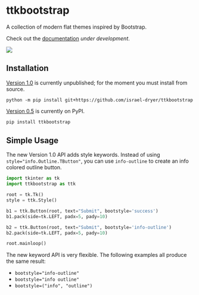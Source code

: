 # ttkbootstrap
A collection of modern flat themes inspired by Bootstrap.

Check out the [documentation](https://ttkbootstrap.readthedocs.io/en/latest/) _under development_.

![](https://github.com/israel-dryer/ttkbootstrap/blob/master/docs/assets/themes/themes.gif)

## Installation

[Version 1.0](https://ttkbootstrap.readthedocs.io/en/latest/) is currently unpublished; for 
the moment you must install from source.
```shell
python -m pip install git+https://github.com/israel-dryer/ttkbootstrap
```

[Version 0.5](https://ttkbootstrap.readthedocs.io/en/version-0.5/) is currently on PyPI.
```python
pip install ttkbootstrap
```

## Simple Usage
The new Version 1.0 API adds style keywords. Instead of using `style="info.Outline.TButton"`, 
you can use `info-outline` to create an info colored outline button.

```python
import tkinter as tk
import ttkbootstrap as ttk

root = tk.Tk()
style = ttk.Style()

b1 = ttk.Button(root, text="Submit", bootstyle='success')
b1.pack(side=tk.LEFT, padx=5, pady=10)

b2 = ttk.Button(root, text="Submit", bootstyle='info-outline')
b2.pack(side=tk.LEFT, padx=5, pady=10)

root.mainloop()
```

The new keyword API is very flexible. The following examples all produce the same result:
- `bootstyle="info-outline"`
- `bootstyle="info outline"`
- `bootstyle=("info", "outline")`
